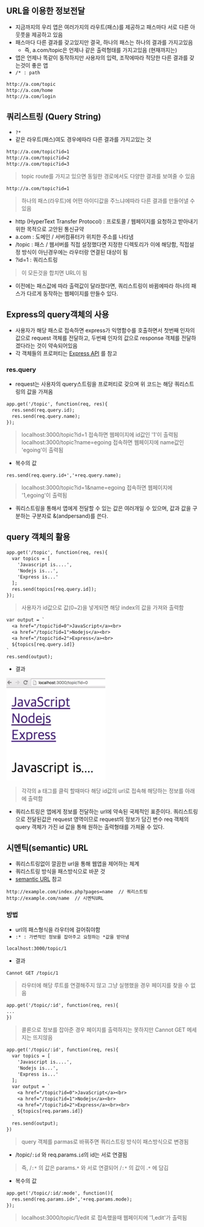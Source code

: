 ## URL을 이용한 정보전달
- 지금까지의 우리 앱은 여러가지의 라우트(패스)를 제공하고 패스마다 서로 다른 아웃풋을 제공하고 있음
- 패스마다 다른 결과를 갖고있지만 결국, 하나의 패스는 하나의 결과를 가지고있음
  - 즉, a.com/topic은 언제나 같은 출력형태를 가지고있음 (현재까지는)
- 앱은 언제나 똑같이 동작하지만 사용자의 입력, 조작에따라 적당한 다른 결과를 갖는것이 좋은 앱
- `/* : path`
```
http://a.com/topic
http://a.com/home
http://a.com/login
```

## 쿼리스트링 (Query String)
- `?*`
- 같은 라우트(패스)여도 경우에따라 다른 결과를 가지고있는 것
```
http://a.com/topic?id=1
http://a.com/topic?id=2
http://a.com/topic?id=3
```
> topic route를 가지고 있으면 동일한 경로에서도 다양한 결과를 보여줄 수 있음
```
http://a.com/topic?id=1
```
> 하나의 패스(라우트)에 어떤 아이디값을 주느냐에따라 다른 결과를 만들어낼 수 있음

- http (HyperText Transfer Protocol) : 프로토콜 \/ 웹페이지를 요청하고 받아내기위한 목적으로 고안된 통신규약
- a.com : 도메인 \/ 서버컴퓨터가 위치한 주소를 나타냄
- /topic : 패스 \/ 웹서버를 직접 설정했다면 지정한 디렉토리가 이에 해당함, 직접설정 방식이 아닌경우에는 라우터랑 연결된 대상이 됨
- ?id=1 : 쿼리스트링
> 이 모든것을 합치면 URL이 됨

- 이전에는 패스값에 따라 출력값이 달라졌다면, 쿼리스트링이 바뀜에따라 하나의 패스가 다르게 동작하는 웹페이지를 만들수 있다.


## Express의 query객체의 사용
- 사용자가 해당 패스로 접속하면 express가 익명함수를 호출하면서 첫번째 인자의 값으로 request 객체를 전달하고, 두번째 인자의 값으로 response 객체를 전달하겠다라는 것이 약속되어있음
- 각 객체들의 프로퍼티는 [Express API](http://expressjs.com/ko/4x/api.html) 를 참고

### res.query
- request는 사용자의 query스트링을 프로퍼티로 갖으며 위 코드는 해당 쿼리스트링의 값을 가져옴
```
app.get('/topic', function(req, res){
  res.send(req.query.id);
  res.send(req.query.name);
});
```
> localhost:3000/topic?id=1 접속하면 웹페이지에 id값인 '1'이 출력됨<br/>localhost:3000/topic?name=egoing 접속하면 웹페이지에 name값인 'egoing'이 출력됨

- 복수의 값
```
res.send(req.query.id+','+req.query.name);
```
> localhost:3000/topic?id=1&name=egoing 접속하면 웹페이지에 '1,egoing'이 출력됨
- 쿼리스트링을 통해서 앱에게 전달할 수 있는 값은 여러개일 수 있으며, 값과 값을 구분하는 구분자로 &(andpersand)를 쓴다.


## query 객체의 활용
```
app.get('/topic', function(req, res){
  var topics = [
    'Javascript is....',
    'Nodejs is...',
    'Express is...'
  ];
  res.send(topics[req.query.id]);
});
```
> 사용자가 id값으로 값(0~2)을 넣게되면 해당 index의 값을 가져와 출력함
```
var output = `
  <a href="/topic?id=0">JavaScript</a><br>
  <a href="/topic?id=1">Nodejs</a><br>
  <a href="/topic?id=2">Express</a><br>
  ${topics[req.query.id]}
`
res.send(output);
```
- 결과

![output](img/node17.png)
> 각각의 a 태그를 클릭 할때마다 해당 id값의 url로 접속해 해당하는 정보를 아래에 출력함

- 쿼리스트링은 앱에게 정보를 전달하는 url에 약속된 국제적인 표준이다. 쿼리스트링으로 전달된값은 request 영역이므로 request의 정보가 담긴 변수 req 객체의 query 객체가 가진 id 값을 통해 원하는 출력형태를 가져올 수 있다.


## 시멘틱(semantic) URL
- 쿼리스트링없이 깔끔한 url을 통해 웹앱을 제어하는 체계
- 쿼리스트링 방식을 패스방식으로 바꾼 것
- [semantic URL](https://en.wikipedia.org/wiki/Clean_URL) 참고
```
http://example.com/index.php?pages=name  // 쿼리스트링
http://example.com/name  // 시멘틱URL
```
### 방법
- url의 패스형식을 라우터에 걸어줘야함
- `:* : 가변적인 정보를 잡아주고 요청하는 *값을 받아냄`
```
localhost:3000/topic/1
```
- 결과
```
Cannot GET /topic/1
```
> 라우터에 해당 루트를 연결해주지 않고 그냥 실행했을 경우 페이지를 찾을 수 없음
```
app.get('/topic/:id', function(req, res){
...
})
```
> 콜론으로 정보를 잡아준 경우 페이지를 출력하지는 못하지만 Cannot GET 메세지는 뜨지않음
```
app.get('/topic/:id', function(req, res){
  var topics = [
    'Javascript is....',
    'Nodejs is...',
    'Express is...'
  ];
  var output = `
    <a href="/topic?id=0">JavaScript</a><br>
    <a href="/topic?id=1">Nodejs</a><br>
    <a href="/topic?id=2">Express</a><br><br>
    ${topics[req.params.id]}
  `
  res.send(output);
})
```
> query 객체를 parmas로 바꿔주면 쿼리스트링 방식이 패스방식으로 변경됨
- /topic/`:id` 와 req.params.`id`의 id는 서로 연결됨
> 즉, /`:*` 의 값은 params.`*` 와 서로 연결되어 /`:*` 의 값이 .`*` 에 담김
- 복수의 값
```
app.get('/topic/:id/:mode', function(){
  res.send(req.params.id+','+req.params.mode);
});
```
> localhost:3000/topic/1/edit 로 접속했을때 웹페이지에 '1,edit'가 출력됨
